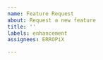 ```yaml
---
name: Feature Request
about: Request a new feature
title: ''
labels: enhancement
assignees: ERROPiX

---
```


